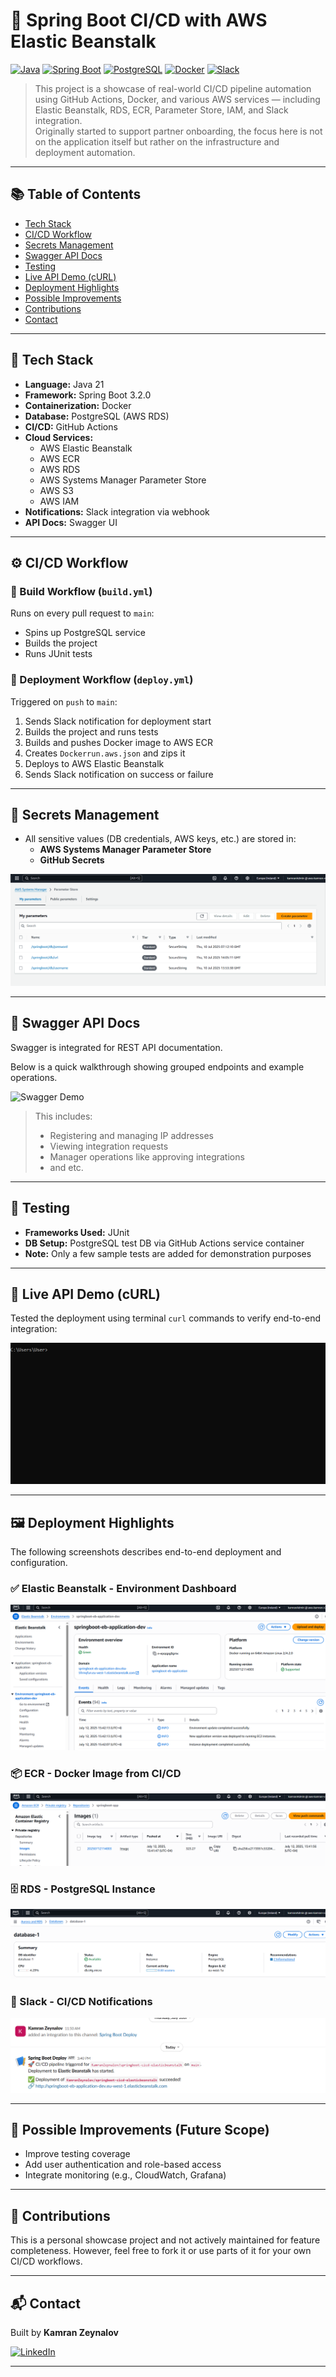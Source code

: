 # 🚀 Spring Boot CI/CD with AWS Elastic Beanstalk

[![Java](https://img.shields.io/badge/Java-21-blue.svg)](https://www.oracle.com/java/)
[![Spring Boot](https://img.shields.io/badge/Spring%20Boot-3.2.0-brightgreen)](https://spring.io/projects/spring-boot)
[![PostgreSQL](https://img.shields.io/badge/PostgreSQL-17-red)](https://www.postgresql.org/)
[![Docker](https://img.shields.io/badge/Docker-enabled-blue)](https://www.docker.com/)
[![Slack](https://img.shields.io/badge/Slack-Notifications-4A154B?logo=slack)](https://slack.com)

> This project is a showcase of real-world CI/CD pipeline automation using GitHub Actions, Docker, and various AWS services — including Elastic Beanstalk, RDS, ECR, Parameter Store, IAM, and Slack integration.  
> Originally started to support partner onboarding, the focus here is not on the application itself but rather on the infrastructure and deployment automation.

---

## 📚 Table of Contents

- [Tech Stack](#-tech-stack)
- [CI/CD Workflow](#️-cicd-workflow)
- [Secrets Management](#-secrets-management)
- [Swagger API Docs](#-swagger-api-docs)
- [Testing](#-testing)
- [Live API Demo (cURL)](#-live-api-demo-curl)
- [Deployment Highlights](#-deployment-highlights)
- [Possible Improvements](#-possible-improvements-future-scope)
- [Contributions](#-contributions)
- [Contact](#-contact)


---

## 🧱 Tech Stack

- **Language:** Java 21
- **Framework:** Spring Boot 3.2.0
- **Containerization:** Docker
- **Database:** PostgreSQL (AWS RDS)
- **CI/CD:** GitHub Actions
- **Cloud Services:**
  - AWS Elastic Beanstalk
  - AWS ECR
  - AWS RDS
  - AWS Systems Manager Parameter Store
  - AWS S3
  - AWS IAM
- **Notifications:** Slack integration via webhook
- **API Docs:** Swagger UI

---

## ⚙️ CI/CD Workflow

### 🔁 Build Workflow (`build.yml`)
Runs on every pull request to `main`:
- Spins up PostgreSQL service
- Builds the project
- Runs JUnit tests

### 🚀 Deployment Workflow (`deploy.yml`)
Triggered on `push` to `main`:
1. Sends Slack notification for deployment start
2. Builds the project and runs tests
3. Builds and pushes Docker image to AWS ECR
4. Creates `Dockerrun.aws.json` and zips it
5. Deploys to AWS Elastic Beanstalk
6. Sends Slack notification on success or failure

---


## 🔐 Secrets Management

- All sensitive values (DB credentials, AWS keys, etc.) are stored in:
  - **AWS Systems Manager Parameter Store**
  - **GitHub Secrets**

![Parameter Store Config](assets/aws-ssm-vars.PNG)

---

## 📖 Swagger API Docs

Swagger is integrated for REST API documentation.

Below is a quick walkthrough showing grouped endpoints and example operations.

![Swagger Demo](assets/swagger-demo.gif)

> This includes:
> - Registering and managing IP addresses
> - Viewing integration requests
> - Manager operations like approving integrations
> - and etc.

---

## 🧪 Testing

- **Frameworks Used:** JUnit
- **DB Setup:** PostgreSQL test DB via GitHub Actions service container
- **Note:** Only a few sample tests are added for demonstration purposes

---

## 🧪 Live API Demo (cURL)

Tested the deployment using terminal `curl` commands to verify end-to-end integration:

![Live API Demo](assets/live-demo.gif)

---


## 🖼️ Deployment Highlights

The following screenshots describes end-to-end deployment and configuration.

### ✅ Elastic Beanstalk - Environment Dashboard
![EB Environment](assets/aws-eb.PNG)

### 📦 ECR - Docker Image from CI/CD
![ECR Screenshot](assets/aws-ecr.PNG)

### 🗄️ RDS - PostgreSQL Instance
![RDS Screenshot](assets/aws-rds.PNG)

### 🔔 Slack - CI/CD Notifications
![Slack Screenshot](assets/slack-notification.PNG)


---

## 🧭 Possible Improvements (Future Scope)

- Improve testing coverage
- Add user authentication and role-based access
- Integrate monitoring (e.g., CloudWatch, Grafana)

---


## 🤝 Contributions

This is a personal showcase project and not actively maintained for feature completeness. However, feel free to fork it or use parts of it for your own CI/CD workflows.

---

## 📬 Contact

Built by **Kamran Zeynalov**  

[![LinkedIn](https://img.shields.io/badge/LinkedIn-blue?logo=linkedin&style=flat-square)](https://www.linkedin.com/in/zeynalov-kamran/)


---



